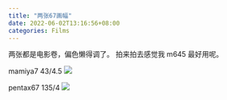 ```yaml
---
title: "两张67画幅"
date: 2022-06-02T13:16:56+08:00
categories: Films
---
```

两张都是电影卷，偏色懒得调了。
拍来拍去感觉我 m645 最好用呢。

mamiya7 43/4.5
![](https://cdn.jsdelivr.net/gh/gaoryrt/f/202206021314180.jpg)

pentax67 135/4
![](https://cdn.jsdelivr.net/gh/gaoryrt/f/202206021314179.jpg)
